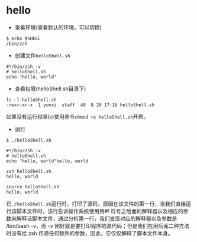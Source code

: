 # hello

* 查看环境(查看默认的环境，可以切换)
```
$ echo $SHELL           
/bin/zsh
```
* 创建文件`helloShell.sh`
```
#!/bin/zsh -v
# helloShell.sh
echo "hello, world"
```
* 查看权限(helloShell.sh目录下)
```
ls -l helloShell.sh
-rwxr-xr-x  1 yunxi  staff  49  8 20 17:16 helloShell.sh
```
如果没有运行权限(`x`)使用命令`chmod +x helloShell.sh`开启。

* 运行
```
$ ./helloShell.sh     

#!/bin/zsh -v
# helloShell.sh
echo "hello, world"hello, world

zsh helloShell.sh
hello, world

source helloShell.sh
hello, world
```
已`./helloShell.sh`运行时，打印了源码，原因在该文件的第一行，当我们直接运行该脚本文件时，该行告诉操作系统使用用#! 符号之后面的解释器以及相应的参数来解释该脚本文件，通过分析第一行，我们发现对应的解释器以及参数是 /bin/bash -v，而 -v 刚好就是要打印程序的源代码；但是我们在用后面二种方法时没有给 zsh 传递任何额外的参数，因此，它仅仅解释了脚本文件本身。